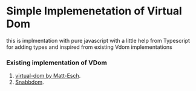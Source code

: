 # Simple Implemenetation of Virtual Dom

<p>this is implmentation with pure javascript with a little help from Typescript for adding types and inspired from existing Vdom implementations</p>

### Existing implementation of VDom
1. [virtual-dom by Matt-Esch](https://github.com/Matt-Esch/virtual-dom).
2. [Snabbdom](https://github.com/snabbdom/snabbdom).
